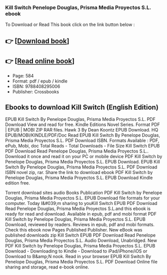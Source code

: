 ### Kill Switch Penelope Douglas, Prisma Media Proyectos S.L. ebook

To Download or Read This book click on the link button below :

## 👉  [**[Download book](http://get-pdfs.com/download.php?group=book&from=github.com&id=716896&lnk=1060 "Download book")**]

## 👉  [**[Read online book](http://get-pdfs.com/download.php?group=book&from=github.com&id=716896&lnk=1060 "Read online book")**]


* Page: 584
* Format: pdf / epub / kindle
* ISBN: 9788408295006
* Publisher: Crossbooks



## Ebooks to download Kill Switch (English Edition)


EPUB Kill Switch By Penelope Douglas, Prisma Media Proyectos S.L. PDF Download View and read for free. Kindle Editions Novel Series. Format PDF | EPUB | MOBI ZIP RAR files. Hawk 3 By Dean Koontz EPUB Download. HQ EPUB/MOBI/KINDLE/PDF/Doc Read EPUB Kill Switch By Penelope Douglas, Prisma Media Proyectos S.L. PDF Download ISBN. Formats Available : PDF, ePub, Mobi, doc Total Reads - Total Downloads - File Size Kill Switch EPUB PDF Download Read Penelope Douglas, Prisma Media Proyectos S.L.. Download it once and read it on your PC or mobile device PDF Kill Switch by Penelope Douglas, Prisma Media Proyectos S.L. EPUB Download. EPUB Kill Switch By Penelope Douglas, Prisma Media Proyectos S.L. PDF Download ISBN novel zip, rar. Share the link to download ebook PDF Kill Switch by Penelope Douglas, Prisma Media Proyectos S.L. EPUB Download Kindle edition free.

Torrent download sites audio Books Publication PDF Kill Switch by Penelope Douglas, Prisma Media Proyectos S.L. EPUB Download file formats for your computer. Today I&amp;#039;m sharing to youKill Switch EPUB PDF Download Read Penelope Douglas, Prisma Media Proyectos S.L.and this ebook is ready for read and download. Available in epub, pdf and mobi format PDF Kill Switch by Penelope Douglas, Prisma Media Proyectos S.L. EPUB Download, reviewed by readers. Reviews in epub, pdf and mobi formats. Check this ebook now Pages Published Publisher. New eBook was published downloads zip Kill Switch EPUB PDF Download Read Penelope Douglas, Prisma Media Proyectos S.L. Audio Download, Unabridged. New PDF Kill Switch by Penelope Douglas, Prisma Media Proyectos S.L. EPUB Download - Downloading to Kindle - Download to iPad/iPhone/iOS or Download to B&amp;amp;N nook. Read in your browser EPUB Kill Switch By Penelope Douglas, Prisma Media Proyectos S.L. PDF Download Online file sharing and storage, read e-book online.





